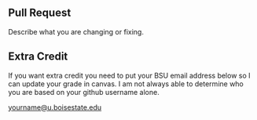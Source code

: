 ## Pull Request

Describe what you are changing or fixing.

## Extra Credit

If you want extra credit you need to put your BSU email address below so I can update your grade in
canvas. I am not always able to determine who you are based on your github username alone.

yourname@u.boisestate.edu
